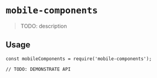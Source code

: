 # `mobile-components`

> TODO: description

## Usage

```
const mobileComponents = require('mobile-components');

// TODO: DEMONSTRATE API
```
